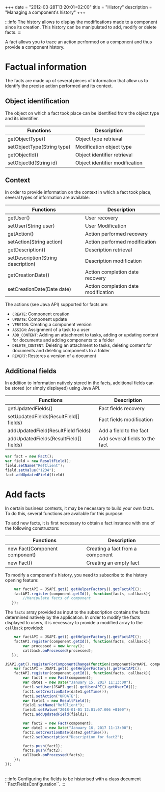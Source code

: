 +++
date = "2012-03-28T13:20:01+02:00"
title = "History"
description = "Managing a component's history"
+++

:::info
The history allows to display the modifications made to a component since its creation. This history can be manipulated to add, modify or delete facts.
:::


A fact allows you to trace an action performed on a component and thus provide a component history. 

# Factual information

The facts are made up of several pieces of information that allow us to identify the precise action performed and its context.

## Object identification

The object on which a fact took place can be identified from the object type and its identifier. 

| Functions               	| Description                            |
|---------------------------|----------------------------------------|
|getObjectType()          	| Object type retrieval           		 | 
|setObjectType(String type) | Modification object type          	 |
|getObjectId()          	| Object identifier retrieval			 |
|setObjectId(String id)     | Object identifier modification		 |


## Context

In order to provide information on the context in which a fact took place, several types of information are available: 

| Functions                                  | Description                                            |
|--------------------------------------------|--------------------------------------------------------|
|getUser()                                   | User recovery                                          | 
|setUser(String user)                        | User Modification                                      | 
|getAction()                                 | Action performed recovery                              | 
|setAction(String action)                    | Action performed modification                          | 
|getDescription()                            | Description retrieval                                  | 
|setDescription(String description)          | Description modification                               | 
|getCreationDate()                           | Action completion date recovery                        | 
|setCreationDate(Date date)                  | Action completion date modification                    | 



The actions (see Java API) supported for facts are:

* ``CREATE``: Component creation
* ``UPDATE``: Component update
* ``VERSION``: Creating a component version
* ``ASSIGN``: Assignment of a task to a user
* ``ADD_CONTENT``: Adding an attachment to tasks, adding or updating content for documents and adding components to a folder
* ``DELETE_CONTENT``: Deleting an attachment to tasks, deleting content for documents and deleting components to a folder
* ``REVERT``: Restores a version of a document


## Additional fields

In addition to information natively stored in the facts, additional fields can be stored (or simply displayed) using Java API. 

 


| Functions                                  | Description                                                        |
|--------------------------------------------|--------------------------------------------------------------------|
|getUpdatedFields()                          | Fact fields recovery                                               | 
|setUpdatedFields(ResultField[] fields)      | Fact fields modification                                           | 
|addUpdatedField(ResultField fields)         | Add a field to the fact                                            | 
|addUpdatedFields(ResultField[] fields)      | Add several fields to the fact                                     |

```javascript
var fact = new Fact();
var field = new ResultField();
field.setName("RefClient");
field.setValue("1234");
fact.addUpdatedField(field)
```

# Add facts

In certain business contexts, it may be necessary to build your own facts. To do this, several functions are available for this purpose:

To add new facts, it is first necessary to obtain a fact instance with one of the following constructors: 

| Functions                                  | Description                                                                    |
|--------------------------------------------|--------------------------------------------------------------------------------|
|new Fact(Component component)               | Creating a fact from a component                                     	      |
|new Fact()                                  | Creating an empty fact                                                         |


To modify a component's history, you need to subscribe to the history opening feature:

```javascript
    var factAPI = JSAPI.get().getHelperFactory().getFactAPI();  
    factAPI.register(component.getId(), function(facts, callback){
		//Manipulate facts of component
   });
```

The `facts` array provided as input to the subscription contains the facts determined natively by the application.
In order to modify the facts displayed to users, it is necessary to provide a modified array to the `callback` provided: 


```javascript
    var factAPI = JSAPI.get().getHelperFactory().getFactAPI();  
    factAPI.register(component.getId(), function(facts, callback){
    	var processed = new Array();
		callback.onProcessed(processed);
   });
```

```javascript
JSAPI.get().registerForComponentChange(function(componentFormAPI, component, phase) {        
	var factAPI = JSAPI.get().getHelperFactory().getFactAPI();
	factAPI.register(component.getId(), function(facts, callback){
		var fact1 = new Fact(component);
		var date1 = new Date("January 15, 2017 11:13:00");
		fact1.setUser(JSAPI.get().getUserAPI().getUserId());
		fact1.setCreationDate(date1.getTime());
		fact1.setAction("UPDATE");
		var field1 = new ResultField();
		field1.setName("RefClient");
		field1.setValue("2018-01-01 12:01:07.006 +0100");
		fact1.addUpdatedField(field1);

		var fact2 = new Fact(component);
		var date2 = new Date("January 16, 2017 11:13:00");
		fact2.setCreationDate(date2.getTime());
		fact2.setDescription("Description for fact2");

		facts.push(fact1);		
		facts.push(fact2);
		callback.onProcessed(facts);
	});
});
```


<br/>
:::info
Configuring the fields to be historised with a class document ``FactFieldsConfiguration``.
:::